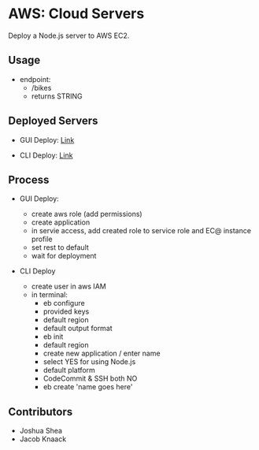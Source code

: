 # AWS: Cloud Servers

Deploy a Node.js server to AWS EC2.

## Usage

- endpoint:
  - /bikes
  - returns STRING

## Deployed Servers

- GUI Deploy:
  [Link](Aws-web-server-new-env.eba-zwp4xyta.us-west-2.elasticbeanstalk.com)

- CLI Deploy:
  [Link](http://aws-web-server-cli-env.eba-ndjsgukz.us-west-2.elasticbeanstalk.com)

## Process

- GUI Deploy:

  - create aws role (add permissions)
  - create application
  - in servie access, add created role to service role and EC@ instance profile
  - set rest to default
  - wait for deployment

- CLI Deploy

  - create user in aws IAM
  - in terminal:
    - eb configure
    - provided keys
    - default region
    - default output format
    - eb init
    - default region
    - create new application / enter name
    - select YES for using Node.js
    - default platform
    - CodeCommit & SSH both NO
    - eb create 'name goes here'

## Contributors

- Joshua Shea
- Jacob Knaack
